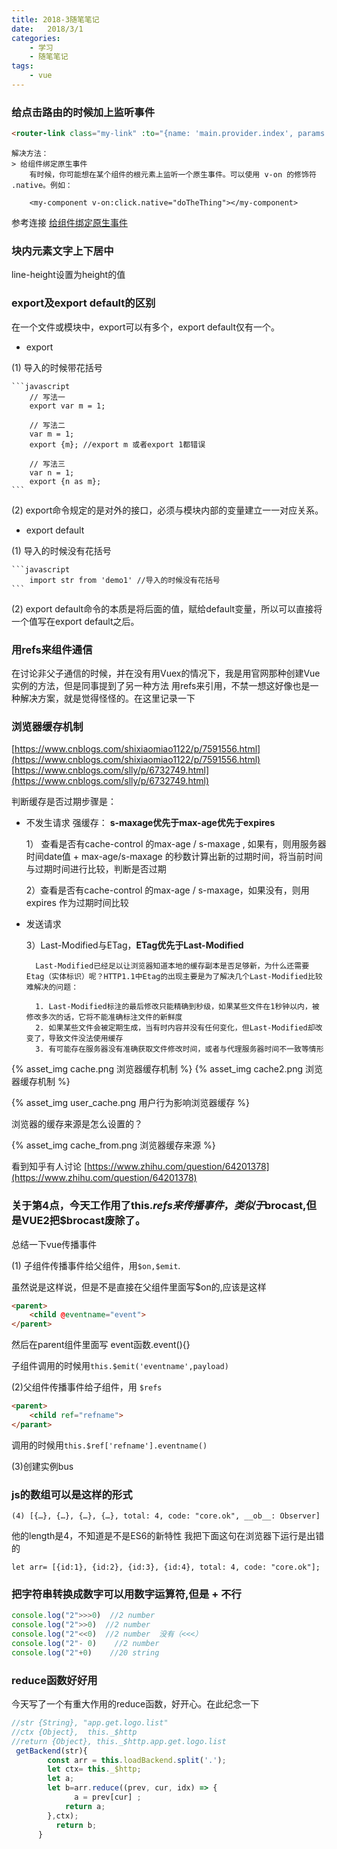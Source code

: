 ```yaml
---
title: 2018-3随笔笔记
date:   2018/3/1
categories: 
    - 学习 
    - 随笔笔记
tags:
    - vue
---
```

### 给点击路由的时候加上监听事件
```html
<router-link class="my-link" :to="{name: 'main.provider.index', params: {providerId: scope.row.providerId}}">提供者主页</router-link>
```
    解决方法：
    > 给组件绑定原生事件
        有时候，你可能想在某个组件的根元素上监听一个原生事件。可以使用 v-on 的修饰符 .native。例如：

        <my-component v-on:click.native="doTheThing"></my-component>

参考连接
[给组件绑定原生事件](https://segmentfault.com/q/1010000007896386)

### 块内元素文字上下居中
line-height设置为height的值

### export及export default的区别
在一个文件或模块中，export可以有多个，export default仅有一个。 
    
- export

(1) 导入的时候带花括号

    ```javascript
        // 写法一
        export var m = 1;

        // 写法二
        var m = 1;
        export {m}; //export m 或者export 1都错误

        // 写法三
        var n = 1;
        export {n as m};
    ```

(2) export命令规定的是对外的接口，必须与模块内部的变量建立一一对应关系。

- export default 

(1) 导入的时候没有花括号

    ```javascript
        import str from 'demo1' //导入的时候没有花括号
    ```

(2) export default命令的本质是将后面的值，赋给default变量，所以可以直接将一个值写在export default之后。

### 用refs来组件通信
在讨论非父子通信的时候，并在没有用Vuex的情况下，我是用官网那种创建Vue实例的方法，但是同事提到了另一种方法
用refs来引用，不禁一想这好像也是一种解决方案，就是觉得怪怪的。在这里记录一下

### 浏览器缓存机制
[https://www.cnblogs.com/shixiaomiao1122/p/7591556.html](https://www.cnblogs.com/shixiaomiao1122/p/7591556.html)
[https://www.cnblogs.com/slly/p/6732749.html](https://www.cnblogs.com/slly/p/6732749.html)

判断缓存是否过期步骤是：
- 不发生请求 强缓存：
    **s-maxage优先于max-age优先于expires**

    1） 查看是否有cache-control 的max-age / s-maxage , 如果有，则用服务器时间date值 + max-age/s-maxage 的秒数计算出新的过期时间，将当前时间与过期时间进行比较，判断是否过期

    2）查看是否有cache-control 的max-age / s-maxage，如果没有，则用expires 作为过期时间比较

- 发送请求

    3）Last-Modified与ETag，**ETag优先于Last-Modified**

        Last-Modified已经足以让浏览器知道本地的缓存副本是否足够新，为什么还需要Etag（实体标识）呢？HTTP1.1中Etag的出现主要是为了解决几个Last-Modified比较难解决的问题：

        1. Last-Modified标注的最后修改只能精确到秒级，如果某些文件在1秒钟以内，被修改多次的话，它将不能准确标注文件的新鲜度
        2. 如果某些文件会被定期生成，当有时内容并没有任何变化，但Last-Modified却改变了，导致文件没法使用缓存
        3. 有可能存在服务器没有准确获取文件修改时间，或者与代理服务器时间不一致等情形

{% asset_img cache.png 浏览器缓存机制 %}
{% asset_img cache2.png 浏览器缓存机制 %}

{% asset_img user_cache.png 用户行为影响浏览器缓存 %}

浏览器的缓存来源是怎么设置的？

{% asset_img cache_from.png 浏览器缓存来源 %}

看到知乎有人讨论 [https://www.zhihu.com/question/64201378](https://www.zhihu.com/question/64201378)


    
### 关于第4点，今天工作用了this.$refs来传播事件，类似于$brocast,但是VUE2把$brocast废除了。

总结一下vue传播事件

(1) 子组件传播事件给父组件，用``$on,$emit``.

虽然说是这样说，但是不是直接在父组件里面写$on的,应该是这样

```html
<parent>
    <child @eventname="event">
</parent>
```
然后在parent组件里面写 event函数.event(){}

子组件调用的时候用``this.$emit('eventname',payload) ``

(2)父组件传播事件给子组件，用 ``$refs``

```html
<parent>
    <child ref="refname">
</parant>
```

调用的时候用``this.$ref['refname'].eventname()``

(3)创建实例bus


###  js的数组可以是这样的形式

``(4) [{…}, {…}, {…}, {…}, total: 4, code: "core.ok", __ob__: Observer]``

他的length是4，不知道是不是ES6的新特性
我把下面这句在浏览器下运行是出错的

``let arr= [{id:1}, {id:2}, {id:3}, {id:4}, total: 4, code: "core.ok"];``
    
### 把字符串转换成数字可以用数字运算符,但是 + 不行
```javascript
console.log("2">>>0)  //2 number 
console.log("2">>0)  //2 number 
console.log("2"<<0)  //2 number  没有（<<<）
console.log("2"- 0)    //2 number
console.log("2"+0)    //20 string
```

### reduce函数好好用

今天写了一个有重大作用的reduce函数，好开心。在此纪念一下

```javascript
//str {String}, "app.get.logo.list"
//ctx {Object},  this._$http
//return {Object}, this._$http.app.get.logo.list
 getBackend(str){
        const arr = this.loadBackend.split('.');
        let ctx= this._$http;
        let a;
        let b=arr.reduce((prev, cur, idx) => {		        
              a = prev[cur] ;         
            return a;
        },ctx);              
          return b;      
      }
```